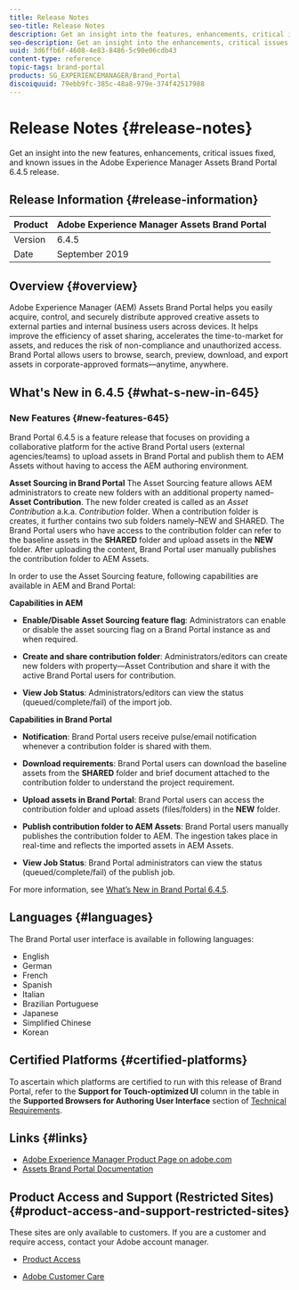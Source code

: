```yaml
---
title: Release Notes
seo-title: Release Notes
description: Get an insight into the features, enhancements, critical issues fixed, and known issues in the Adobe Experience Manager Assets Brand Portal 6.4.5release.
seo-description: Get an insight into the enhancements, critical issues fixed, and known issues in the Adobe Experience Manager Assets Brand Portal 6.4.5 release.
uuid: 3d6ffb6f-4608-4e83-8486-5c90e06cdb43
content-type: reference
topic-tags: brand-portal
products: SG_EXPERIENCEMANAGER/Brand_Portal
discoiquuid: 79ebb9fc-385c-48a8-979e-374f42517988
---
```


# Release Notes {#release-notes}

Get an insight into the new features, enhancements, critical issues fixed, and known issues in the Adobe Experience Manager Assets Brand Portal 6.4.5 release.

## Release Information {#release-information}

| Product |Adobe Experience Manager Assets Brand Portal |
|---|---|
| Version | 6.4.5|
| Date | September 2019 |

## Overview {#overview}

Adobe Experience Manager (AEM) Assets Brand Portal helps you easily acquire, control, and securely distribute approved creative assets to external parties and internal business users across devices. It helps improve the efficiency of asset sharing, accelerates the time-to-market for assets, and reduces the risk of non-compliance and unauthorized access. Brand Portal allows users to browse, search, preview, download, and export assets in corporate-approved formats—anytime, anywhere.

## What's New in 6.4.5 {#what-s-new-in-645}

### New Features {#new-features-645}

Brand Portal 6.4.5 is a feature release that focuses on providing a collaborative platform for the active Brand Portal users (external agencies/teams) to upload assets in Brand Portal and publish them to AEM Assets without having to access the AEM authoring environment.

**Asset Sourcing in Brand Portal**
The Asset Sourcing feature allows AEM administrators to create new folders with an additional property named–**Asset Contribution**. The new folder created is called as an *Asset Contribution* a.k.a. *Contribution* folder. When a contribution folder is creates, it further contains two sub folders namely–NEW and SHARED. The Brand Portal users who have access to the contribution folder can refer to the baseline assets in the **SHARED** folder and upload assets in the **NEW** folder. After uploading the content, Brand Portal user manually publishes the contribution folder to AEM Assets.

In order to use the Asset Sourcing feature, following capabilities are available in AEM and Brand Portal:

**Capabilities in AEM**

* **Enable/Disable Asset Sourcing feature flag**: Administrators can enable or disable the asset sourcing flag on a Brand Portal instance as and when required.

* **Create and share contribution folder**: Administrators/editors can create new folders with property—Asset Contribution and share it with the active Brand Portal users for contribution.

* **View Job Status**: Administrators/editors can view the status (queued/complete/fail) of the import job.

**Capabilities in Brand Portal**

* **Notification**: Brand Portal users receive pulse/email notification whenever a contribution folder is shared with them.

* **Download requirements**: Brand Portal users can download the baseline assets from the **SHARED** folder and brief document attached to the contribution folder to understand the project requirement.

* **Upload assets in Brand Portal**: Brand Portal users can access the contribution folder and upload assets (files/folders) in the **NEW** folder.

* **Publish contribution folder to AEM Assets**: Brand Portal users manually publishes the contribution folder to AEM. The ingestion takes place in real-time and reflects the imported assets in AEM Assets.

* **View Job Status**: Brand Portal administrators can view the status (queued/complete/fail) of the publish job.

For more information, see [What’s New in Brand Portal 6.4.5](whats-new.md).

## Languages {#languages}

The Brand Portal user interface is available in following languages:

* English
* German
* French
* Spanish
* Italian
* Brazilian Portuguese
* Japanese
* Simplified Chinese
* Korean

## Certified Platforms {#certified-platforms}

To ascertain which platforms are certified to run with this release of Brand Portal, refer to the **Support for Touch-optimized UI** column in the table in the **Supported Browsers for Authoring User Interface** section of [Technical Requirements](https://helpx.adobe.com/experience-manager/6-4/sites/deploying/using/technical-requirements.html).

## Links {#links}

* [Adobe Experience Manager Product Page on adobe.com](http://www.adobe.com/in/marketing-cloud/experience-manager.html)
* [Assets Brand Portal Documentation](https://helpx.adobe.com/experience-manager/brand-portal/user-guide.html)

## Product Access and Support (Restricted Sites) {#product-access-and-support-restricted-sites}

These sites are only available to customers. If you are a customer and require access, contact your Adobe account manager.

* [](https://daycare.day.com) [Product Access](https://login.marketing.adobe.com)

* [Adobe Customer Care](https://helpx.adobe.com/contact.html)
